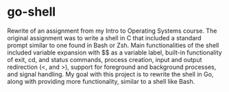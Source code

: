 # go-shell

Rewrite of an assignment from my Intro to Operating Systems course. The original assignment was to write a shell in C that included a standard prompt similar to one found in Bash or Zsh. Main functionalities of the shell included variable expansion with $$ as a variable label, built-in functionality of exit, cd, and status commands, process creation, input and output redirection (<, and >), support for foreground and background processes, and signal handling. My goal with this project is to rewrite the shell in Go, along with providing more functionality, similar to a shell like Bash. 
